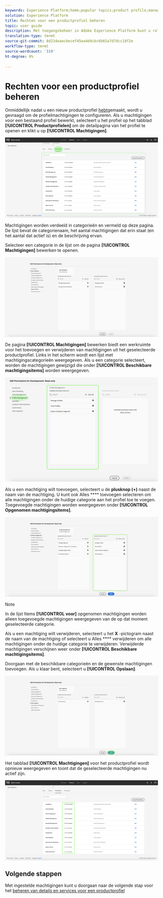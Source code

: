 ```yaml
---
keywords: Experience Platform;home;popular topics;product profile;manage permissions
solution: Experience Platform
title: Rechten voor een productprofiel beheren
topic: user guide
description: Met toegangsbeheer in Adobe Experience Platform kunt u rollen en machtigingen voor verschillende mogelijkheden van Platforms beheren met de Adobe Admin Console. Dit document dient als richtlijn voor het beheren van machtigingen voor een productprofiel voor Platform.
translation-type: tm+mt
source-git-commit: 8d234eaecbecef45ea4d4cbc6b65a7d7dcc18f2e
workflow-type: tm+mt
source-wordcount: '319'
ht-degree: 0%

---
```



# Rechten voor een productprofiel beheren

Onmiddellijk nadat u een nieuw productprofiel [hebt](#create-a-new-product-profile)gemaakt, wordt u gevraagd om de profielmachtigingen te configureren. Als u machtigingen voor een bestaand profiel bewerkt, selecteert u het profiel op het tabblad **[!UICONTROL Productprofielen]** om de detailpagina van het profiel te openen en klikt u op **[!UICONTROL Machtigingen]**.

![profielmachtigingen](../images/profile-permissions.png)

Machtigingen worden verdeeld in categorieën en vermeld op deze pagina. De lijst bevat de categorienaam, het aantal machtigingen dat erin staat (en het aantal dat actief is) en de beschrijving ervan.

Selecteer een categorie in de lijst om de pagina **[!UICONTROL Machtigingen]** bewerken te openen.

![bewerkingsmachtigingen](../images/edit-permissions.png)

De pagina **[!UICONTROL Machtigingen]** bewerken biedt een werkruimte voor het toevoegen en verwijderen van machtigingen uit het geselecteerde productprofiel. Links in het scherm wordt een lijst met machtigingscategorieën weergegeven. Als u een categorie selecteert, worden de machtigingen gewijzigd die onder **[!UICONTROL Beschikbare machtigingsitems]** worden weergegeven.

![change-permissions-categorie](../images/change-permissions-category.png)

Als u een machtiging wilt toevoegen, selecteert u de **plusknop (+)** naast de naam van de machtiging. U kunt ook Alles **** toevoegen selecteren om alle machtigingen onder de huidige categorie aan het profiel toe te voegen. Toegevoegde machtigingen worden weergegeven onder **[!UICONTROL Opgenomen machtigingsitems]**.

![add-permissions](../images/add-permissions.png)

>[!NOTE]
>
>In de lijst Items **[!UICONTROL voor]** opgenomen machtigingen worden alleen toegevoegde machtigingen weergegeven van de op dat moment geselecteerde categorie.

Als u een machtiging wilt verwijderen, selecteert u het **X** -pictogram naast de naam van de machtiging of selecteert u Alles **** verwijderen om alle machtigingen onder de huidige categorie te verwijderen. Verwijderde machtigingen verschijnen weer onder **[!UICONTROL Beschikbare machtigingsitems]**.

Doorgaan met de beschikbare categorieën en de gewenste machtigingen toevoegen. Als u klaar bent, selecteert u **[!UICONTROL Opslaan]**.

![rechten voltooien](../images/permissions-finish.png)

Het tabblad **[!UICONTROL Machtigingen]** voor het productprofiel wordt opnieuw weergegeven en toont dat de geselecteerde machtigingen nu actief zijn.

![added-permissions](../images/added-permissions.png)

## Volgende stappen

Met ingestelde machtigingen kunt u doorgaan naar de volgende stap voor het [beheren van details en services voor een productprofiel](details-and-services.md)